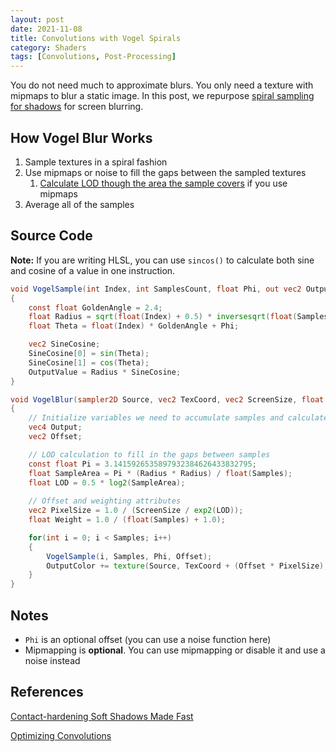 ```yaml
---
layout: post
date: 2021-11-08
title: Convolutions with Vogel Spirals
category: Shaders
tags: [Convolutions, Post-Processing]
---
```


You do not need much to approximate blurs. You only need a texture with mipmaps to blur a static image. In this post, we repurpose [spiral sampling for shadows](http://maxest.gct-game.net/content/chss.pdf) for screen blurring.

## How Vogel Blur Works

1. Sample textures in a spiral fashion
2. Use mipmaps or noise to fill the gaps between the sampled textures
    1. [Calculate LOD though the area the sample covers](https://john-chapman.github.io/2019/03/29/convolution.html) if you use mipmaps
3. Average all of the samples

## Source Code

**Note:** If you are writing HLSL, you can use `sincos()` to calculate both sine and cosine of a value in one instruction.

```glsl
void VogelSample(int Index, int SamplesCount, float Phi, out vec2 OutputValue)
{
    const float GoldenAngle = 2.4;
    float Radius = sqrt(float(Index) + 0.5) * inversesqrt(float(SamplesCount));
    float Theta = float(Index) * GoldenAngle + Phi;

    vec2 SineCosine;
    SineCosine[0] = sin(Theta);
    SineCosine[1] = cos(Theta);
    OutputValue = Radius * SineCosine;
}

void VogelBlur(sampler2D Source, vec2 TexCoord, vec2 ScreenSize, float Radius, int Samples, float Phi, out vec4 OutputColor)
{
    // Initialize variables we need to accumulate samples and calculate offsets
    vec4 Output;
    vec2 Offset;

    // LOD calculation to fill in the gaps between samples
    const float Pi = 3.1415926535897932384626433832795;
    float SampleArea = Pi * (Radius * Radius) / float(Samples);
    float LOD = 0.5 * log2(SampleArea);
    
    // Offset and weighting attributes
    vec2 PixelSize = 1.0 / (ScreenSize / exp2(LOD));
    float Weight = 1.0 / (float(Samples) + 1.0);

    for(int i = 0; i < Samples; i++)
    {
        VogelSample(i, Samples, Phi, Offset);
        OutputColor += texture(Source, TexCoord + (Offset * PixelSize), LOD) * Weight;
    }
}

```

## Notes

+ `Phi` is an optional offset (you can use a noise function here)
+ Mipmapping is **optional**. You can use mipmapping or disable it and use a noise instead

## References

[Contact-hardening Soft Shadows Made Fast](http://maxest.gct-game.net/content/chss.pdf)

[Optimizing Convolutions](https://john-chapman.github.io/2019/03/29/convolution.html)
